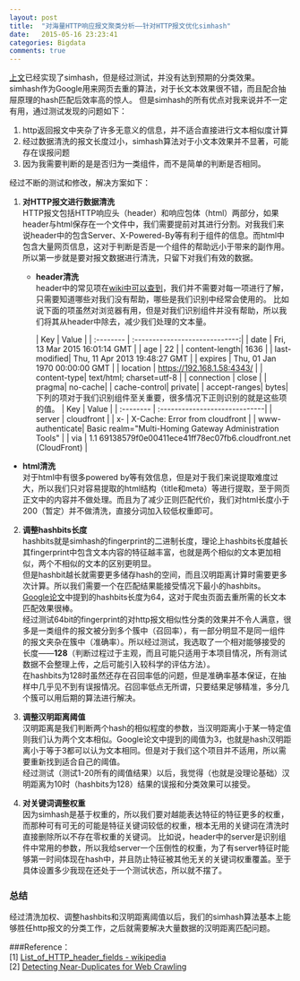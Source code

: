 ```yaml
---
layout: post
title:  "对海量HTTP响应报文聚类分析——针对HTTP报文优化simhash"
date:   2015-05-16 23:23:41
categories: Bigdata
comments: true
---
```



[上文](http://luoding.me/bigdata/2015/05/03/HttpMessageProc2/)已经实现了simhash，但是经过测试，并没有达到预期的分类效果。  
simhash作为Google用来网页去重的算法，对于长文本效果很不错，而且配合抽屉原理的hash匹配后效率高的惊人。 
但是simhash的所有优点对我来说并不一定有用，通过测试发现的问题如下：     
1. http返回报文中夹杂了许多无意义的信息，并不适合直接进行文本相似度计算   
2. 经过数据清洗的报文长度过小，simhash算法对于小文本效果并不显著，可能存在误报问题   
3. 因为我需要判断的是是否归为一类组件，而不是简单的判断是否相同。 

经过不断的测试和修改，解决方案如下：  
1. **对HTTP报文进行数据清洗**  
	HTTP报文包括HTTP响应头（header）和响应包体（html）两部分，如果header与html保存在一个文件中，我们需要提前对其进行分割。对我我们来说header中的包含Server、X-Powered-By等有利于组件的信息。而html中包含大量网页信息，这对于判断是否是一个组件的帮助远小于带来的副作用。所以第一步就是要对报文数据进行清洗，只留下对我们有效的数据。  
	* **header清洗**  
		header中的常见项在[wiki中可以查到](http://en.wikipedia.org/wiki/List_of_HTTP_header_fields)，我们并不需要对每一项进行了解，只需要知道哪些对我们没有帮助，哪些是我们识别中经常会使用的。 
比如说下面的项虽然对浏览器有用，但是对我们识别组件并没有帮助，所以我们将其从header中除去，减少我们处理的文本量。 

		|    Key   	|    Value 						|
	| :-------- | :-----------------------------:|
	| date 		| Fri, 13 Mar 2015 16:01:14 GMT |
	| age		|   22 							|
	| content-length|   1636			|
	| last-modified|   Thu, 11 Apr 2013 19:48:27 GMT	|
	| expires	|   Thu, 01 Jan 1970 00:00:00 GMT	|
	| location	|   https://192.168.1.58:4343/ 							|
	| content-type|   text/html; charset=utf-8	|
	| connection	|   close	|
	| pragma|   no-cache|
	| cache-control|   private|
	| accept-ranges|   bytes|
	下列的项对于我们识别组件至关重要，很多情况下正则识别的就是这些项的值。
		|    Key   	|    Value 						|
	| :-------- | :-----------------------------|
	| server	| cloudfront 					 |
	| x-		| X-Cache: Error from cloudfront |
	| www-authenticate| Basic realm="Multi-Homing Gateway Administration Tools" |
	| via 		| 1.1 69138579f0e00411ece41ff78ec07fb6.cloudfront.net (CloudFront) |

* **html清洗**  
	对于html中有很多powered by等有效信息，但是对于我们来说提取难度过大，所以我们只对容易提取的html结构（title和meta）等进行提取，至于网页正文中的内容并不做处理。而且为了减少正则匹配代价，我们对html长度小于200（暂定）并不做清洗，直接分词加入较低权重即可。  

2. **调整hashbits长度**  
	hashbits就是simhash的fingerprint的二进制长度，理论上hashbits长度越长其fingerprint中包含文本内容的特征越丰富，也就是两个相似的文本更加相似，两个不相似的文本的区别更明显。  
	但是hashbit越长就需要更多储存hash的空间，而且汉明距离计算时需要更多次计算。所以我们需要一个在匹配结果能接受情况下最小的hashbits。[Google论文](http://www.wwwconference.org/www2007/papers/paper215.pdf)中提到的hashbits长度为64，这对于爬虫页面去重所需的长文本匹配效果很棒。  
	经过测试64bit的fingerprint的对http报文相似性分类的效果并不令人满意，很多是一类组件的报文被分到多个簇中（召回率），有一部分明显不是同一组件的报文夹杂在簇中（准确率）。所以经过测试，我选取了一个相对能够接受的长度——**128**（判断过程过于主观，而且可能只适用于本项目情况，所有测试数据不会整理上传，之后可能引入较科学的评估方法）。  
	在hashbits为128时虽然还存在召回率低的问题，但是准确率基本保证，在抽样中几乎见不到有误报情况。召回率低点无所谓，只要结果足够精准，多分几个簇可以用后期的算法进行解决。  

3. **调整汉明距离阈值**  
	汉明距离是我们判断两个hash的相似程度的参数，当汉明距离小于某一特定值则我们认为两个文本相似。Google论文中提到的阈值为3，也就是hash汉明距离小于等于3都可以认为文本相同。但是对于我们这个项目并不适用，所以需要重新找到适合自己的阈值。  
	经过测试（测试1-20所有的阈值结果）以后，我觉得（也就是没理论基础）汉明距离为10时（hashbits为128）结果的误报和分类效果可以接受。  

4. **对关键词调整权重**   
	因为simhash是基于权重的，所以我们要对越能表达特征的特征更多的权重，而那种可有可无的可能是特征关键词较低的权重，根本无用的关键词在清洗时直接删除所以不存在零权重的关键词。 
	比如说，header中的server是识别组件中常用的参数，所以我给server一个压倒性的权重，为了有server特征时能够第一时间体现在hash中，并且防止特征被其他无关的关键词权重覆盖。至于具体设置多少我现在还处于一个测试状态，所以就不摆了。  


### 总结  
经过清洗加权、调整hashbits和汉明距离阈值以后，我们的simhash算法基本上能够胜任http报文的分类工作，之后就需要解决大量数据的汉明距离匹配问题。    


###Reference：  
[1] [List_of_HTTP_header_fields - wikipedia](http://en.wikipedia.org/wiki/List_of_HTTP_header_fields)   
[2] [Detecting Near-Duplicates for Web Crawling](http://www.wwwconference.org/www2007/papers/paper215.pdf)   